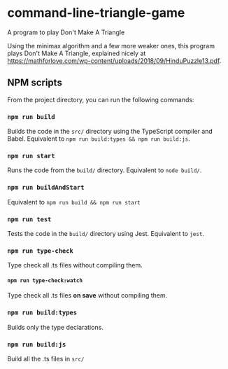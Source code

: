# command-line-triangle-game
A program to play Don't Make A Triangle

Using the minimax algorithm and a few more weaker ones, this program plays Don't Make A Triangle, explained nicely at https://mathforlove.com/wp-content/uploads/2018/09/HinduPuzzle13.pdf.

## NPM scripts

From the project directory, you can run the following commands:

### `npm run build`
Builds the code in the `src/` directory using the TypeScript compiler and Babel. Equivalent to `npm run build:types && npm run build:js`.

### `npm run start`
Runs the code from the `build/` directory. Equivalent to `node build/`.

### `npm run buildAndStart`
Equivalent to `npm run build && npm run start`

### `npm run test`
Tests the code in the `build/` directory using Jest. Equivalent to `jest`.

### `npm run type-check`
Type check all .ts files without compiling them.

#### `npm run type-check:watch`
Type check all .ts files **on save** without compiling them.

### `npm run build:types`
Builds only the type declarations.

### `npm run build:js`
Build all the .ts files in `src/`
